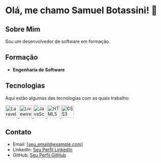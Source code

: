# Olá, me chamo Samuel Botassini! 👋

## Sobre Mim

Sou um desenvolvedor de software em formação.

## Formação

- **Engenharia de Software** 

## Tecnologias

Aqui estão algumas das tecnologias com as quais trabalho:

<p align="left">
  
  <a href="https://laravel.com" rel="noreferrer">
    <img src="https://cdn.jsdelivr.net/gh/devicons/devicon@latest/icons/laravel/laravel-original.svg" alt="Laravel" width="40" height="40" />
  </a>
  <a href="https://laravel-livewire.com" rel="noreferrer">
    <img src="https://laravel-livewire.com/img/twitter.png" alt="Livewire" width="40" height="40"/>
  </a>
  <a href="https://developer.mozilla.org/en-US/docs/Web/JavaScript" rel="noreferrer">
    <img src="https://cdn.jsdelivr.net/gh/devicons/devicon/icons/javascript/javascript-original.svg" alt="JavaScript" width="40" height="40"/>
  </a>
  <a href="https://www.w3.org/html/" rel="noreferrer">
    <img src="https://cdn.jsdelivr.net/gh/devicons/devicon/icons/html5/html5-original.svg" alt="HTML5" width="40" height="40"/>
  </a>
  <a href="https://www.w3schools.com/css/" rel="noreferrer">
    <img src="https://cdn.jsdelivr.net/gh/devicons/devicon/icons/css3/css3-original.svg" alt="CSS3" width="40" height="40"/>
  </a>
</p>

## Contato

- Email: [seu_email@example.com]
- LinkedIn: [Seu Perfil LinkedIn](https://www.linkedin.com/in/seu-perfil-linkedin/)
- GitHub: [Seu Perfil GitHub](https://github.com/seu_usuario)
